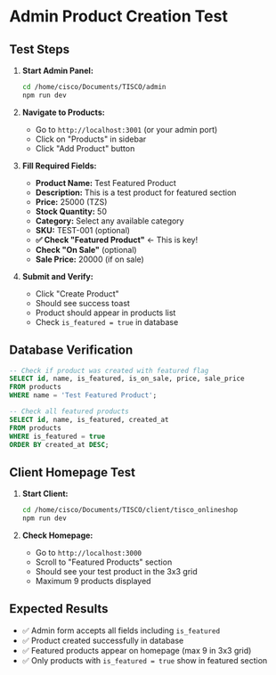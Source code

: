 # Admin Product Creation Test

## Test Steps

1. **Start Admin Panel:**
   ```bash
   cd /home/cisco/Documents/TISCO/admin
   npm run dev
   ```

2. **Navigate to Products:**
   - Go to `http://localhost:3001` (or your admin port)
   - Click on "Products" in sidebar
   - Click "Add Product" button

3. **Fill Required Fields:**
   - **Product Name:** Test Featured Product
   - **Description:** This is a test product for featured section
   - **Price:** 25000 (TZS)
   - **Stock Quantity:** 50
   - **Category:** Select any available category
   - **SKU:** TEST-001 (optional)
   - **✅ Check "Featured Product"** ← This is key!
   - **Check "On Sale"** (optional)
   - **Sale Price:** 20000 (if on sale)

4. **Submit and Verify:**
   - Click "Create Product"
   - Should see success toast
   - Product should appear in products list
   - Check `is_featured = true` in database

## Database Verification

```sql
-- Check if product was created with featured flag
SELECT id, name, is_featured, is_on_sale, price, sale_price 
FROM products 
WHERE name = 'Test Featured Product';

-- Check all featured products
SELECT id, name, is_featured, created_at 
FROM products 
WHERE is_featured = true 
ORDER BY created_at DESC;
```

## Client Homepage Test

1. **Start Client:**
   ```bash
   cd /home/cisco/Documents/TISCO/client/tisco_onlineshop
   npm run dev
   ```

2. **Check Homepage:**
   - Go to `http://localhost:3000`
   - Scroll to "Featured Products" section
   - Should see your test product in the 3x3 grid
   - Maximum 9 products displayed

## Expected Results

- ✅ Admin form accepts all fields including `is_featured`
- ✅ Product created successfully in database
- ✅ Featured products appear on homepage (max 9 in 3x3 grid)
- ✅ Only products with `is_featured = true` show in featured section
